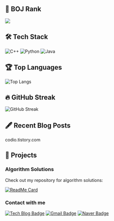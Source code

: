 ## 🏅 BOJ Rank
<img src="http://mazassumnida.wtf/api/v2/generate_badge?boj=swyjs"/>

## 🛠 Tech Stack
![C++](https://img.shields.io/badge/C%2B%2B-%2300599C.svg?style=flat-square&logo=c%2B%2B&logoColor=white)
![Python](https://img.shields.io/badge/Python-%2314354C.svg?style=flat-square&logo=python&logoColor=white)
![Java](https://img.shields.io/badge/Java-007396?style=flat&logo=java&logoColor=white)

<!--## 📈 GitHub Stats
![rioluvy's GitHub stats](https://github-readme-stats.vercel.app/api?username=rioluvy&show_icons=true&theme=radical)-->

## 🏆 Top Languages 
![Top Langs](https://github-readme-stats.vercel.app/api/top-langs/?username=rioluvy&layout=compact&theme=radical)

## 🔥 GitHub Streak
![GitHub Streak](https://github-readme-streak-stats.herokuapp.com/?user=rioluvy&theme=radical)

## 🖋 Recent Blog Posts
codio.tistory.com
<!-- BLOG-POST-LIST:START -->
<!-- BLOG-POST-LIST:END -->

<!--## 🏅 Achievements
![Trophies](https://github-profile-trophy.vercel.app/?username=rioluvy&theme=radical)-->

## 🎯 Projects
### Algorithm Solutions
Check out my repository for algorithm solutions:

[![ReadMe Card](https://github-readme-stats.vercel.app/api/pin/?username=rioluvy&repo=baekjoon&theme=radical)](https://github.com/rioluvy/baekjoon)


### Contact with me
[![Tech Blog Badge](http://img.shields.io/badge/-Tech%20blog-black?style=flat-square&logo=github&link=https://codio.tistory.com/)](https://codio.tistory.com/)
[![Gmail Badge](https://img.shields.io/badge/Gmail-d14836?style=flat-square&logo=Gmail&logoColor=white&link=mailto:rioluvy@gmail.com)](mailto:rioluvy@gmail.com)
[![Naver Badge](https://img.shields.io/badge/Naver-03C75A?style=flat-square&logo=Naver&logoColor=white&link=mailto:jisung021110@naver.com)](mailto:jisung021110@naver.com)
